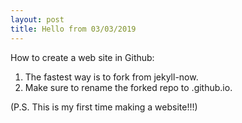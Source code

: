 ```yaml
---
layout: post
title: Hello from 03/03/2019
---
```


How to create a web site in Github:

1. The fastest way is to fork from jekyll-now.
2. Make sure to rename the forked repo to <youraccount>.github.io.

(P.S. This is my first time making a website!!!)
